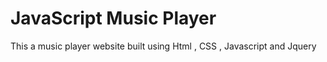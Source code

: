 # JavaScript Music Player

This a music player website built using Html , CSS , Javascript and Jquery 

## 
